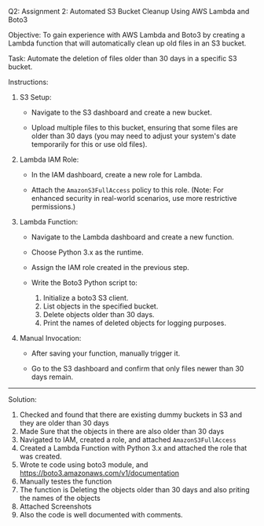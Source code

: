 Q2: Assignment 2: Automated S3 Bucket Cleanup Using AWS Lambda and Boto3

Objective: To gain experience with AWS Lambda and Boto3 by creating a Lambda function that will automatically clean up old files in an S3 bucket.

Task: Automate the deletion of files older than 30 days in a specific S3 bucket.

Instructions:

1. S3 Setup:

   - Navigate to the S3 dashboard and create a new bucket.

   - Upload multiple files to this bucket, ensuring that some files are older than 30 days (you may need to adjust your system's date temporarily for this or use old files).

2. Lambda IAM Role:

   - In the IAM dashboard, create a new role for Lambda.

   - Attach the `AmazonS3FullAccess` policy to this role. (Note: For enhanced security in real-world scenarios, use more restrictive permissions.)

3. Lambda Function:

   - Navigate to the Lambda dashboard and create a new function.

   - Choose Python 3.x as the runtime.

   - Assign the IAM role created in the previous step.

   - Write the Boto3 Python script to:

     1. Initialize a boto3 S3 client.
     2. List objects in the specified bucket.
     3. Delete objects older than 30 days.
     4. Print the names of deleted objects for logging purposes.

4. Manual Invocation:

   - After saving your function, manually trigger it.

   - Go to the S3 dashboard and confirm that only files newer than 30 days remain.
  
----------------------------------------------------------------------------------------------------------------------------------
Solution:

1. Checked and found that there are existing dummy buckets in S3 and they are older than 30 days
2. Made Sure that the objects in there are also older than 30 days
3. Navigated to IAM, created a role, and attached `AmazonS3FullAccess`
4. Created a Lambda Function with Python 3.x and attached the role that was created.
5. Wrote te code using boto3 module, and https://boto3.amazonaws.com/v1/documentation
6. Manually testes the function
7. The function is Deleting the objects older than 30 days and also priting the names of the objects
8. Attached Screenshots
9. Also the code is well documented with comments.

